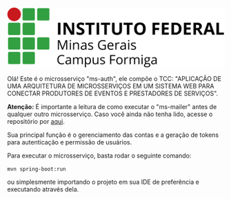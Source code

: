 ![campus-formiga.jpg](doc/images/campus-formiga.jpg)

Olá! Este é o microsserviço "ms-auth", ele compõe o TCC: "APLICAÇÃO DE UMA ARQUITETURA DE MICROSSERVIÇOS EM UM
SISTEMA WEB PARA CONECTAR PRODUTORES DE EVENTOS E PRESTADORES DE SERVIÇOS".

**Atenção:** É importante a leitura de como executar o "ms-mailer" antes de qualquer outro microsserviço. Caso você 
ainda não tenha lido, acesse o repositório por <a href="https://github.com/gabrielga-dev/tcc-ms-mailer">aqui</a>.

Sua principal função é o gerenciamento das contas e a geração de tokens para autenticação e permissão de usuários.

Para executar o microsserviço, basta rodar o seguinte comando:
```
mvn spring-boot:run
```
ou simplesmente importando o projeto em sua IDE de preferência e executando através dela.